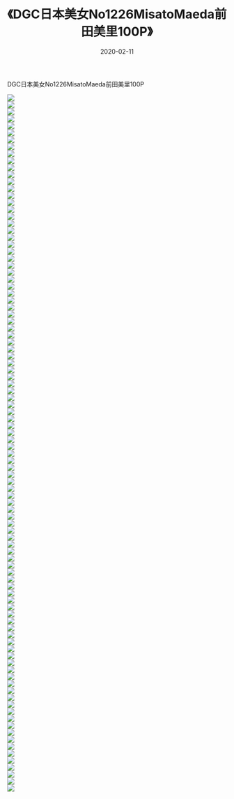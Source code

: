 ﻿---
layout: post
title:  《DGC日本美女No1226MisatoMaeda前田美里100P》
date:   2020-02-11
img: http://img.660000.xyz/Sharelink/性感/2020/DGC日本美女No1226MisatoMaeda前田美里100P/000.jpg
categories: [美女, 清纯, 唯美]
---

DGC日本美女No1226MisatoMaeda前田美里100P

  ![](http://img.660000.xyz/Sharelink/性感/2020/DGC日本美女No1226MisatoMaeda前田美里100P/001.jpg) <br> ![](http://img.660000.xyz/Sharelink/性感/2020/DGC日本美女No1226MisatoMaeda前田美里100P/002.jpg) <br> ![](http://img.660000.xyz/Sharelink/性感/2020/DGC日本美女No1226MisatoMaeda前田美里100P/003.jpg) <br> ![](http://img.660000.xyz/Sharelink/性感/2020/DGC日本美女No1226MisatoMaeda前田美里100P/004.jpg) <br> ![](http://img.660000.xyz/Sharelink/性感/2020/DGC日本美女No1226MisatoMaeda前田美里100P/005.jpg) <br> ![](http://img.660000.xyz/Sharelink/性感/2020/DGC日本美女No1226MisatoMaeda前田美里100P/006.jpg) <br> ![](http://img.660000.xyz/Sharelink/性感/2020/DGC日本美女No1226MisatoMaeda前田美里100P/007.jpg) <br> ![](http://img.660000.xyz/Sharelink/性感/2020/DGC日本美女No1226MisatoMaeda前田美里100P/008.jpg) <br> ![](http://img.660000.xyz/Sharelink/性感/2020/DGC日本美女No1226MisatoMaeda前田美里100P/009.jpg) <br> ![](http://img.660000.xyz/Sharelink/性感/2020/DGC日本美女No1226MisatoMaeda前田美里100P/010.jpg) <br> ![](http://img.660000.xyz/Sharelink/性感/2020/DGC日本美女No1226MisatoMaeda前田美里100P/011.jpg) <br> ![](http://img.660000.xyz/Sharelink/性感/2020/DGC日本美女No1226MisatoMaeda前田美里100P/012.jpg) <br> ![](http://img.660000.xyz/Sharelink/性感/2020/DGC日本美女No1226MisatoMaeda前田美里100P/013.jpg) <br> ![](http://img.660000.xyz/Sharelink/性感/2020/DGC日本美女No1226MisatoMaeda前田美里100P/014.jpg) <br> ![](http://img.660000.xyz/Sharelink/性感/2020/DGC日本美女No1226MisatoMaeda前田美里100P/015.jpg) <br> ![](http://img.660000.xyz/Sharelink/性感/2020/DGC日本美女No1226MisatoMaeda前田美里100P/016.jpg) <br> ![](http://img.660000.xyz/Sharelink/性感/2020/DGC日本美女No1226MisatoMaeda前田美里100P/017.jpg) <br> ![](http://img.660000.xyz/Sharelink/性感/2020/DGC日本美女No1226MisatoMaeda前田美里100P/018.jpg) <br> ![](http://img.660000.xyz/Sharelink/性感/2020/DGC日本美女No1226MisatoMaeda前田美里100P/019.jpg) <br> ![](http://img.660000.xyz/Sharelink/性感/2020/DGC日本美女No1226MisatoMaeda前田美里100P/020.jpg) <br> ![](http://img.660000.xyz/Sharelink/性感/2020/DGC日本美女No1226MisatoMaeda前田美里100P/021.jpg) <br> ![](http://img.660000.xyz/Sharelink/性感/2020/DGC日本美女No1226MisatoMaeda前田美里100P/022.jpg) <br> ![](http://img.660000.xyz/Sharelink/性感/2020/DGC日本美女No1226MisatoMaeda前田美里100P/023.jpg) <br> ![](http://img.660000.xyz/Sharelink/性感/2020/DGC日本美女No1226MisatoMaeda前田美里100P/024.jpg) <br> ![](http://img.660000.xyz/Sharelink/性感/2020/DGC日本美女No1226MisatoMaeda前田美里100P/025.jpg) <br> ![](http://img.660000.xyz/Sharelink/性感/2020/DGC日本美女No1226MisatoMaeda前田美里100P/026.jpg) <br> ![](http://img.660000.xyz/Sharelink/性感/2020/DGC日本美女No1226MisatoMaeda前田美里100P/027.jpg) <br> ![](http://img.660000.xyz/Sharelink/性感/2020/DGC日本美女No1226MisatoMaeda前田美里100P/028.jpg) <br> ![](http://img.660000.xyz/Sharelink/性感/2020/DGC日本美女No1226MisatoMaeda前田美里100P/029.jpg) <br> ![](http://img.660000.xyz/Sharelink/性感/2020/DGC日本美女No1226MisatoMaeda前田美里100P/030.jpg) <br> ![](http://img.660000.xyz/Sharelink/性感/2020/DGC日本美女No1226MisatoMaeda前田美里100P/031.jpg) <br> ![](http://img.660000.xyz/Sharelink/性感/2020/DGC日本美女No1226MisatoMaeda前田美里100P/032.jpg) <br> ![](http://img.660000.xyz/Sharelink/性感/2020/DGC日本美女No1226MisatoMaeda前田美里100P/033.jpg) <br> ![](http://img.660000.xyz/Sharelink/性感/2020/DGC日本美女No1226MisatoMaeda前田美里100P/034.jpg) <br> ![](http://img.660000.xyz/Sharelink/性感/2020/DGC日本美女No1226MisatoMaeda前田美里100P/035.jpg) <br> ![](http://img.660000.xyz/Sharelink/性感/2020/DGC日本美女No1226MisatoMaeda前田美里100P/036.jpg) <br> ![](http://img.660000.xyz/Sharelink/性感/2020/DGC日本美女No1226MisatoMaeda前田美里100P/037.jpg) <br> ![](http://img.660000.xyz/Sharelink/性感/2020/DGC日本美女No1226MisatoMaeda前田美里100P/038.jpg) <br> ![](http://img.660000.xyz/Sharelink/性感/2020/DGC日本美女No1226MisatoMaeda前田美里100P/039.jpg) <br> ![](http://img.660000.xyz/Sharelink/性感/2020/DGC日本美女No1226MisatoMaeda前田美里100P/040.jpg) <br> ![](http://img.660000.xyz/Sharelink/性感/2020/DGC日本美女No1226MisatoMaeda前田美里100P/041.jpg) <br> ![](http://img.660000.xyz/Sharelink/性感/2020/DGC日本美女No1226MisatoMaeda前田美里100P/042.jpg) <br> ![](http://img.660000.xyz/Sharelink/性感/2020/DGC日本美女No1226MisatoMaeda前田美里100P/043.jpg) <br> ![](http://img.660000.xyz/Sharelink/性感/2020/DGC日本美女No1226MisatoMaeda前田美里100P/044.jpg) <br> ![](http://img.660000.xyz/Sharelink/性感/2020/DGC日本美女No1226MisatoMaeda前田美里100P/045.jpg) <br> ![](http://img.660000.xyz/Sharelink/性感/2020/DGC日本美女No1226MisatoMaeda前田美里100P/046.jpg) <br> ![](http://img.660000.xyz/Sharelink/性感/2020/DGC日本美女No1226MisatoMaeda前田美里100P/047.jpg) <br> ![](http://img.660000.xyz/Sharelink/性感/2020/DGC日本美女No1226MisatoMaeda前田美里100P/048.jpg) <br> ![](http://img.660000.xyz/Sharelink/性感/2020/DGC日本美女No1226MisatoMaeda前田美里100P/049.jpg) <br> ![](http://img.660000.xyz/Sharelink/性感/2020/DGC日本美女No1226MisatoMaeda前田美里100P/050.jpg) <br> ![](http://img.660000.xyz/Sharelink/性感/2020/DGC日本美女No1226MisatoMaeda前田美里100P/051.jpg) <br> ![](http://img.660000.xyz/Sharelink/性感/2020/DGC日本美女No1226MisatoMaeda前田美里100P/052.jpg) <br> ![](http://img.660000.xyz/Sharelink/性感/2020/DGC日本美女No1226MisatoMaeda前田美里100P/053.jpg) <br> ![](http://img.660000.xyz/Sharelink/性感/2020/DGC日本美女No1226MisatoMaeda前田美里100P/054.jpg) <br> ![](http://img.660000.xyz/Sharelink/性感/2020/DGC日本美女No1226MisatoMaeda前田美里100P/055.jpg) <br> ![](http://img.660000.xyz/Sharelink/性感/2020/DGC日本美女No1226MisatoMaeda前田美里100P/056.jpg) <br> ![](http://img.660000.xyz/Sharelink/性感/2020/DGC日本美女No1226MisatoMaeda前田美里100P/057.jpg) <br> ![](http://img.660000.xyz/Sharelink/性感/2020/DGC日本美女No1226MisatoMaeda前田美里100P/058.jpg) <br> ![](http://img.660000.xyz/Sharelink/性感/2020/DGC日本美女No1226MisatoMaeda前田美里100P/059.jpg) <br> ![](http://img.660000.xyz/Sharelink/性感/2020/DGC日本美女No1226MisatoMaeda前田美里100P/060.jpg) <br> ![](http://img.660000.xyz/Sharelink/性感/2020/DGC日本美女No1226MisatoMaeda前田美里100P/061.jpg) <br> ![](http://img.660000.xyz/Sharelink/性感/2020/DGC日本美女No1226MisatoMaeda前田美里100P/062.jpg) <br> ![](http://img.660000.xyz/Sharelink/性感/2020/DGC日本美女No1226MisatoMaeda前田美里100P/063.jpg) <br> ![](http://img.660000.xyz/Sharelink/性感/2020/DGC日本美女No1226MisatoMaeda前田美里100P/064.jpg) <br> ![](http://img.660000.xyz/Sharelink/性感/2020/DGC日本美女No1226MisatoMaeda前田美里100P/065.jpg) <br> ![](http://img.660000.xyz/Sharelink/性感/2020/DGC日本美女No1226MisatoMaeda前田美里100P/066.jpg) <br> ![](http://img.660000.xyz/Sharelink/性感/2020/DGC日本美女No1226MisatoMaeda前田美里100P/067.jpg) <br> ![](http://img.660000.xyz/Sharelink/性感/2020/DGC日本美女No1226MisatoMaeda前田美里100P/068.jpg) <br> ![](http://img.660000.xyz/Sharelink/性感/2020/DGC日本美女No1226MisatoMaeda前田美里100P/069.jpg) <br> ![](http://img.660000.xyz/Sharelink/性感/2020/DGC日本美女No1226MisatoMaeda前田美里100P/070.jpg) <br> ![](http://img.660000.xyz/Sharelink/性感/2020/DGC日本美女No1226MisatoMaeda前田美里100P/071.jpg) <br> ![](http://img.660000.xyz/Sharelink/性感/2020/DGC日本美女No1226MisatoMaeda前田美里100P/072.jpg) <br> ![](http://img.660000.xyz/Sharelink/性感/2020/DGC日本美女No1226MisatoMaeda前田美里100P/073.jpg) <br> ![](http://img.660000.xyz/Sharelink/性感/2020/DGC日本美女No1226MisatoMaeda前田美里100P/074.jpg) <br> ![](http://img.660000.xyz/Sharelink/性感/2020/DGC日本美女No1226MisatoMaeda前田美里100P/075.jpg) <br> ![](http://img.660000.xyz/Sharelink/性感/2020/DGC日本美女No1226MisatoMaeda前田美里100P/076.jpg) <br> ![](http://img.660000.xyz/Sharelink/性感/2020/DGC日本美女No1226MisatoMaeda前田美里100P/077.jpg) <br> ![](http://img.660000.xyz/Sharelink/性感/2020/DGC日本美女No1226MisatoMaeda前田美里100P/078.jpg) <br> ![](http://img.660000.xyz/Sharelink/性感/2020/DGC日本美女No1226MisatoMaeda前田美里100P/079.jpg) <br> ![](http://img.660000.xyz/Sharelink/性感/2020/DGC日本美女No1226MisatoMaeda前田美里100P/080.jpg) <br> ![](http://img.660000.xyz/Sharelink/性感/2020/DGC日本美女No1226MisatoMaeda前田美里100P/081.jpg) <br> ![](http://img.660000.xyz/Sharelink/性感/2020/DGC日本美女No1226MisatoMaeda前田美里100P/082.jpg) <br> ![](http://img.660000.xyz/Sharelink/性感/2020/DGC日本美女No1226MisatoMaeda前田美里100P/083.jpg) <br> ![](http://img.660000.xyz/Sharelink/性感/2020/DGC日本美女No1226MisatoMaeda前田美里100P/084.jpg) <br> ![](http://img.660000.xyz/Sharelink/性感/2020/DGC日本美女No1226MisatoMaeda前田美里100P/085.jpg) <br> ![](http://img.660000.xyz/Sharelink/性感/2020/DGC日本美女No1226MisatoMaeda前田美里100P/086.jpg) <br> ![](http://img.660000.xyz/Sharelink/性感/2020/DGC日本美女No1226MisatoMaeda前田美里100P/087.jpg) <br> ![](http://img.660000.xyz/Sharelink/性感/2020/DGC日本美女No1226MisatoMaeda前田美里100P/088.jpg) <br> ![](http://img.660000.xyz/Sharelink/性感/2020/DGC日本美女No1226MisatoMaeda前田美里100P/089.jpg) <br> ![](http://img.660000.xyz/Sharelink/性感/2020/DGC日本美女No1226MisatoMaeda前田美里100P/090.jpg) <br> ![](http://img.660000.xyz/Sharelink/性感/2020/DGC日本美女No1226MisatoMaeda前田美里100P/091.jpg) <br> ![](http://img.660000.xyz/Sharelink/性感/2020/DGC日本美女No1226MisatoMaeda前田美里100P/092.jpg) <br> ![](http://img.660000.xyz/Sharelink/性感/2020/DGC日本美女No1226MisatoMaeda前田美里100P/093.jpg) <br> ![](http://img.660000.xyz/Sharelink/性感/2020/DGC日本美女No1226MisatoMaeda前田美里100P/094.jpg) <br> ![](http://img.660000.xyz/Sharelink/性感/2020/DGC日本美女No1226MisatoMaeda前田美里100P/095.jpg) <br> ![](http://img.660000.xyz/Sharelink/性感/2020/DGC日本美女No1226MisatoMaeda前田美里100P/096.jpg) <br> ![](http://img.660000.xyz/Sharelink/性感/2020/DGC日本美女No1226MisatoMaeda前田美里100P/097.jpg) <br> ![](http://img.660000.xyz/Sharelink/性感/2020/DGC日本美女No1226MisatoMaeda前田美里100P/098.jpg) <br> ![](http://img.660000.xyz/Sharelink/性感/2020/DGC日本美女No1226MisatoMaeda前田美里100P/099.jpg) <br> ![](http://img.660000.xyz/Sharelink/性感/2020/DGC日本美女No1226MisatoMaeda前田美里100P/100.jpg) <br>